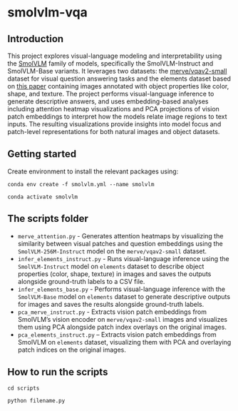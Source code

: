 # smolvlm-vqa

## Introduction

This project explores visual-language modeling and interpretability using the [SmolVLM](https://huggingface.co/papers/2504.05299) family of models, specifically the SmolVLM-Instruct and SmolVLM-Base variants. 
It leverages two datasets: the [merve/vqav2-small](https://huggingface.co/datasets/merve/vqav2-small) dataset for visual question answering tasks and the elements dataset based on [this paper](https://arxiv.org/pdf/2404.03713v1) containing images annotated with object properties like color, shape, and texture. 
The project performs visual-language inference to generate descriptive answers, and uses embedding-based analyses including attention heatmap visualizations and PCA projections of vision patch embeddings to interpret how the models relate image regions to text inputs. The resulting visualizations provide insights into model focus and patch-level representations for both natural images and object datasets.

## Getting started

Create environment to install the relevant packages using:

`conda env create -f smolvlm.yml --name smolvlm`

`conda activate smolvlm`

## The scripts folder

- `merve_attention.py` - Generates attention heatmaps by visualizing the similarity between visual patches and question embeddings using the `SmolVLM-256M-Instruct` model on the `merve/vqav2-small` dataset.
- `infer_elements_instruct.py` - Runs visual-language inference using the `SmolVLM-Instruct` model on `elements` dataset to describe object properties (color, shape, texture) in images and saves the outputs alongside ground-truth labels to a CSV file.
- `infer_elements_base.py` - Performs visual-language inference with the `SmolVLM-Base` model on `elements` dataset to generate descriptive outputs for images and saves the results alongside ground-truth labels.
- `pca_merve_instruct.py` - Extracts vision patch embeddings from SmolVLM’s vision encoder on `merve/vqav2-small` images and visualizes them using PCA alongside patch index overlays on the original images.
- `pca_elements_instruct.py` – Extracts vision patch embeddings from SmolVLM on `elements` dataset, visualizing them with PCA and overlaying patch indices on the original images.

## How to run the scripts

`cd scripts`

`python filename.py`
